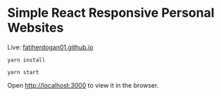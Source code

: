 # Simple React Responsive Personal Websites

Live: [fatiherdogan01.github.io](https://fatiherdogan01.github.io)

 `yarn install`
 
 `yarn start`

Open [http://localhost:3000](http://localhost:3000) to view it in the browser.